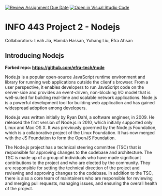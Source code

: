 [![Review Assignment Due Date](https://classroom.github.com/assets/deadline-readme-button-24ddc0f5d75046c5622901739e7c5dd533143b0c8e959d652212380cedb1ea36.svg)](https://classroom.github.com/a/ZL2e6lYH)
[![Open in Visual Studio Code](https://classroom.github.com/assets/open-in-vscode-718a45dd9cf7e7f842a935f5ebbe5719a5e09af4491e668f4dbf3b35d5cca122.svg)](https://classroom.github.com/online_ide?assignment_repo_id=11093602&assignment_repo_type=AssignmentRepo)

# INFO 443 Project 2 - Nodejs

Collaborators: Leah Jia, Hamda Hassan, Yuhang Liu, Efra Ahsan

## Introducing Nodejs
**Forked repo: https://github.com/efra-tech/node**

Node.js is a popular open-source JavaScript runtime environment and library for running web applications outside the client's browser. From a user perspective, it enables developers to run JavaScript code on the server-side and provides an event-driven, non-blocking I/O model that is well-suited for building real-time and scalable network applications. Node.js is a powerful development tool for building web application and has gained widespread adoption among developers. 

Node.js was written initially by Ryan Dahl, a software engineer, in 2009. He released the first version of Node.js in 2010, which initially supported only Linux and Mac OS X. It was previously governed by the Node.js Foundation, which is a collaborative project of the Linux Foundation. It has now merged with the JS Foundation to form the OpenJS Foundation. 

The Node.js project has a technical steering committee (TSC) that is responsible for approving changes to the codebase and architecture. The TSC is made up of a group of individuals who have made significant contributions to the project and who are elected by the community. They are responsible for setting the technical direction of the project and reviewing and approving changes to the codebase. In addition to the TSC, there is also a core team of maintainers who are responsible for reviewing and merging pull requests, managing issues, and ensuring the overall health of the project.
